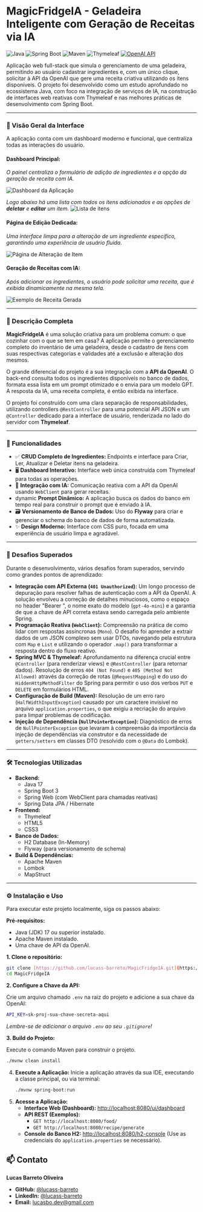 # MagicFridgeIA - Geladeira Inteligente com Geração de Receitas via IA

![Java](https://img.shields.io/badge/Java-21-blue?logo=openjdk&logoColor=white)
![Spring Boot](https://img.shields.io/badge/Spring_Boot-3.5.5-green?logo=spring&logoColor=white)
![Maven](https://img.shields.io/badge/Maven-4.0-red?logo=apachemaven&logoColor=white)
![Thymeleaf](https://img.shields.io/badge/Thymeleaf-3.1-green?logo=thymeleaf&logoColor=white)
[![OpenAI API](https://img.shields.io/badge/OpenAI-API-10a37f?logo=openai&logoColor=white)](https://openai.com/api/)

Aplicação web full-stack que simula o gerenciamento de uma geladeira, permitindo ao usuário cadastrar ingredientes e, com um único clique, solicitar à API da OpenAI que gere uma receita criativa utilizando os itens disponíveis. O projeto foi desenvolvido como um estudo aprofundado no ecossistema Java, com foco na integração de serviços de IA, na construção de interfaces web reativas com Thymeleaf e nas melhores práticas de desenvolvimento com Spring Boot.

---

### 📸 Visão Geral da Interface

A aplicação conta com um dashboard moderno e funcional, que centraliza todas as interações do usuário.

#### **Dashboard Principal:** 
*O painel centraliza o formulário de adição de ingredientes e a opção da geração de receita com IA.*

![Dashboard da Aplicação](assets/dashboard.png)

*Logo abaixo há uma lista com todos os itens adicionados e as opções de **deletar** e **editar** um item.*
![Lista de itens](assets/tabela-de-itens.png)

#### **Página de Edição Dedicada:**
*Uma interface limpa para a alteração de um ingrediente específico, garantindo uma experiência de usuário fluida.*

![Página de Alteração de Item](assets/alterar-item.png)

#### **Geração de Receitas com IA:**
*Após adicionar os ingredientes, o usuário pode solicitar uma receita, que é exibida dinamicamente na mesma tela.*

![Exemplo de Receita Gerada](assets/gerador-de-receitas.png)

---

### 📜 Descrição Completa

**MagicFridgeIA** é uma solução criativa para um problema comum: o que cozinhar com o que se tem em casa? A aplicação permite o gerenciamento completo do inventário de uma geladeira, desde o cadastro de itens com suas respectivas categorias e validades até a exclusão e alteração dos mesmos.

O grande diferencial do projeto é a sua integração com a **API da OpenAI**. O back-end consulta todos os ingredientes disponíveis no banco de dados, formata essa lista em um prompt otimizado e o envia para um modelo GPT. A resposta da IA, uma receita completa, é então exibida na interface.

O projeto foi construído com uma clara separação de responsabilidades, utilizando controllers `@RestController` para uma potencial API JSON e um `@Controller` dedicado para a interface de usuário, renderizada no lado do servidor com **Thymeleaf**.

---

### 🚀 Funcionalidades

- ✅ **CRUD Completo de Ingredientes:** Endpoints e interface para Criar, Ler, Atualizar e Deletar itens na geladeira.
- 🖥️ **Dashboard Interativo:** Interface web única construída com Thymeleaf para todas as operações.
- 🤖 **Integração com IA:** Comunicação reativa com a API da OpenAI usando `WebClient` para gerar receitas.
-  dynamic **Prompt Dinâmico:** A aplicação busca os dados do banco em tempo real para construir o prompt que é enviado à IA.
- 🗃️ **Versionamento de Banco de Dados:** Uso do **Flyway** para criar e gerenciar o schema do banco de dados de forma automatizada.
- ✨ **Design Moderno:** Interface com CSS puro, focada em uma experiência de usuário limpa e agradável.

---

### 💪 Desafios Superados

Durante o desenvolvimento, vários desafios foram superados, servindo como grandes pontos de aprendizado:

- **Integração com API Externa (`401 Unauthorized`):** Um longo processo de depuração para resolver falhas de autenticação com a API da OpenAI. A solução envolveu a correção de detalhes minuciosos, como o espaço no header "Bearer ", o nome exato do modelo (`gpt-4o-mini`) e a garantia de que a chave de API correta estava sendo carregada pelo ambiente Spring.
- **Programação Reativa (`WebClient`):** Compreensão na prática de como lidar com respostas assíncronas (`Mono`). O desafio foi aprender a extrair dados de um JSON complexo sem usar DTOs, navegando pela estrutura com `Map` e `List` e utilizando o operador `.map()` para transformar a resposta dentro do fluxo reativo.
- **Spring MVC & Thymeleaf:** Aprofundamento na diferença crucial entre `@Controller` (para renderizar views) e `@RestController` (para retornar dados). Resolução de erros `404 (Not Found)` e `405 (Method Not Allowed)` através da correção de rotas (`@RequestMapping`) e do uso do `HiddenHttpMethodFilter` do Spring para permitir o uso dos verbos `PUT` e `DELETE` em formulários HTML.
- **Configuração de Build (Maven):** Resolução de um erro raro (`HalfWidthInputException`) causado por um caractere invisível no arquivo `application.properties`, o que exigiu a recriação do arquivo para limpar problemas de codificação.
- **Injeção de Dependência (`NullPointerException`):** Diagnóstico de erros de `NullPointerException` que levaram à compreensão da importância da injeção de dependências via construtor e da necessidade de `getters/setters` em classes DTO (resolvido com o `@Data` do Lombok).

---

### 🛠️ Tecnologias Utilizadas

- **Backend:**
    - Java 17
    - Spring Boot 3
    - Spring Web (com WebClient para chamadas reativas)
    - Spring Data JPA / Hibernate
- **Frontend:**
    - Thymeleaf
    - HTML5
    - CSS3
- **Banco de Dados:**
    - H2 Database (In-Memory)
    - Flyway (para versionamento de schema)
- **Build & Dependências:**
    - Apache Maven
    - Lombok
    - MapStruct

---

### ⚙️ Instalação e Uso

Para executar este projeto localmente, siga os passos abaixo:

**Pré-requisitos:**

- Java (JDK) 17 ou superior instalado.
- Apache Maven instalado.
- Uma chave de API da OpenAI.

**1. Clone o repositório:**
```bash
git clone [https://github.com/lucass-barreto/MagicFridgeIA.git](https://github.com/lucass-barreto/MagicFridgeIA.git)
cd MagicFridgeIA
```

**2. Configure a Chave da API:**

Crie um arquivo chamado `.env` na raiz do projeto e adicione a sua chave da OpenAI: 
```bash
API_KEY=sk-proj-sua-chave-secreta-aqui
```

*Lembre-se de adicionar o arquivo `.env` ao seu `.gitignore`!*

**3. Build do Projeto:**

Execute o comando Maven para construir o projeto.
```bash
./mvnw clean install
```

4.  **Execute a Aplicação:**
    Inicie a aplicação através da sua IDE, executando a classe principal, ou via terminal:
    ```bash
    ./mvnw spring-boot:run
    ```
5.  **Acesse a Aplicação:**
    * **Interface Web (Dashboard):** [http://localhost:8080/ui/dashboard](http://localhost:8080/ui/dashboard)
    * **API REST (Exemplos):**
        * `GET http://localhost:8080/food/`
        * `GET http://localhost:8080/recipe/generate`
    * **Console do Banco H2:** [http://localhost:8080/h2-console](http://localhost:8080/h2-console) (Use as credenciais do `application.properties` se necessário).

## 📫 Contato

**Lucas Barreto Oliveira**

* **GitHub:** [@lucass-barreto](https://github.com/lucass-barreto)
* **LinkedIn:** [@lucass-barreto](https://www.linkedin.com/in/lucass-barreto)
* **Email:** lucasbo.dev@gmail.com
